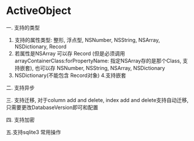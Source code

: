 # ActiveObject
一. 支持的类型
1. 支持的属性类型: 整形, 浮点型, NSNumber, NSString, NSArray, NSDictionary, Record
2. 若属性是NSArray 可以存 Record (但是必须调用 arrayContainerClass:forPropertyName: 指定NSArray存的是那个Class, 支持嵌套), 也可以存 NSNumber, NSString, NSArray, NSDictionary
3. NSDictionary(不能包含 Record对象)
4.支持嵌套

二. 支持异步

三. 支持迁移, 对于column add and delete, index add and delete支持自动迁移, 只需要更改DatabaseVersion即可和配置

四. 支持加密

五.支持sqlite3 常用操作

